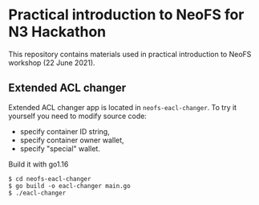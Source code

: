 # Practical introduction to NeoFS for N3 Hackathon

This repository contains materials used in practical introduction to NeoFS 
workshop (22 June 2021).

## Extended ACL changer

Extended ACL changer app is located in `neofs-eacl-changer`. To try it 
yourself you need to modify source code:
- specify container ID string,
- specify container owner wallet,
- specify "special" wallet.

Build it with go1.16

```
$ cd neofs-eacl-changer
$ go build -o eacl-changer main.go
$ ./eacl-changer
```